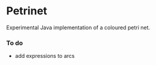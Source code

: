 # Petrinet

Experimental Java implementation of a coloured petri net.

### To do
* add expressions to arcs